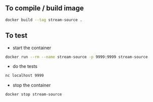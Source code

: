 ## To compile / build image
```bash
docker build --tag stream-source .
```

## To test
- start the container
```bash
docker run --rm --name stream-source -p 9999:9999 stream-source
```

- do the tests
```bash
nc localhost 9999
```

- stop the container
```bash
docker stop stream-source
```
